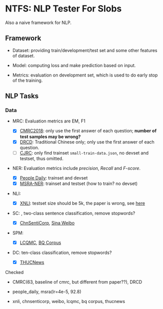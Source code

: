 # NTFS: NLP Tester For Slobs

Also a naive framework for NLP.

## Framework

- Dataset: providing train/development/test set and some other features of dataset. 

- Model: computing loss and make prediction based on input. 

- Metrics: evaluation on development set, which is used to do early stop of the training.



## NLP Tasks



### Data

- MRC: Evaluation metrics are EM, F1

  - [x] [CMRC2018](https://github.com/ymcui/cmrc2018): only use the first answer of each question; **number of test samples may be wrong?**
  - [x] [DRCD](https://github.com/DRCKnowledgeTeam/DRCD): Traditional Chinese only; only use the first answer of each question.
  - [ ] [CJRC](http://cail.cipsc.org.cn/): only find trainset `small-train-data.json`, no devset and testset, thus omitted.
- NER: Evaluation metrics include *precision*, *Recall* and *F-score*.
  - [x] [People Daily](https://github.com/ProHiryu/bert-chinese-ner/tree/master/data): trainset and devset
  - [x] [MSRA-NER](<https://github.com/OYE93/Chinese-NLP-Corpus>): trainset and testset (how to train? no devset)
- NLI: 
  - [x] [XNLI](https://github.com/facebookresearch/XNLI): testset size should be 5k, the paper is wrong, see [here](https://github.com/ymcui/Chinese-BERT-wwm/issues/1)
- SC: , two-class sentence classification, remove stopwords?
  - [x] [ChnSentiCorp](https://github.com/pengming617/bert_classification/), [Sina Weibo](https://github.com/SophonPlus/ChineseNlpCorpus/)
- SPM: 

  - [x] [LCQMC](http://icrc.hitsz.edu.cn/info/1037/1146.htm), [BQ Corpus](http://icrc.hitsz.edu.cn/info/1037/1162.htm)
- DC: ten-class classification, remove stopwords?
  - [x] [THUCNews](https://github.com/gaussic/text-classification-cnn-rnn)





Checked

- CMRC(63, baseline of cmrc, but different from paper??), DRCD

- people_daily, msra(lr=4e-5, 92.8)

- xnli, chnsenticorp, weibo, lcqmc, bq corpus, thucnews

